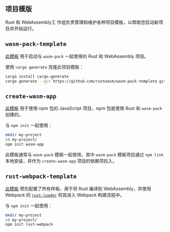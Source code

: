 ## 项目模版

Rust 和 WebAssembly工 作组负责管理和维护各种项目模板，以帮助您启动新项目并开始运行。


## `wasm-pack-template`

[此模板](https://github.com/rustwasm/wasm-pack-template) 用于启动与 `wasm-pack` 一起使用的 Rust 和 WebAssembly 项目。

使用 `cargo generate` 克隆此项目模板：

```bash
cargo install cargo-generate
cargo generate --git https://github.com/rustwasm/wasm-pack-template.git
```


## `create-wasm-app`

[此模板](https://github.com/rustwasm/create-wasm-app) 用于使用 npm 包的 JavaScript 项目，npm 包是使用 Rust 和 `wasm-pack` 创建的。

与 `npm init` 一起使用：

```bash
mkdir my-project
cd my-project/
npm init wasm-app
```

此模板通常与 `wasm-pack` 模板一起使用，其中 `wasm-pack` 模板项目通过 `npm link` 本地安装，并作为 `create-wasm-app` 项目的依赖项拉入。


## `rust-webpack-template`

[此模板](https://github.com/rustwasm/rust-webpack-template) 预先配置了所有样板，用于将 Rust 编译到 WebAssembly，并使用 Webpack 的 [`rust-loader`](https://github.com/wasm-tool/rust-loader/) 将其进入 Webpack 构建流程中。

与 `npm init` 一起使用：

```bash
mkdir my-project
cd my-project/
npm init rust-webpack
```

